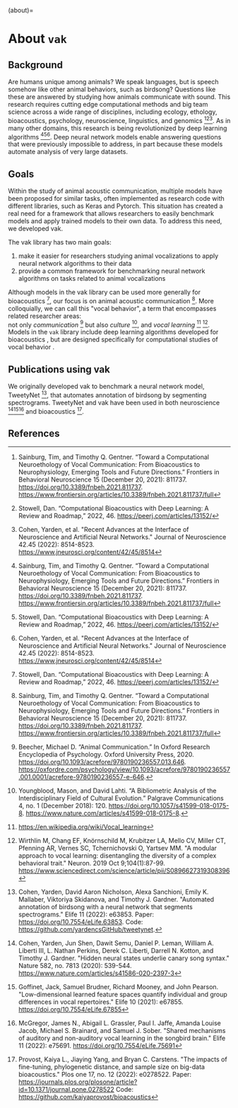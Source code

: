 (about)=

# About `vak`

## Background

Are humans unique among animals? 
We speak languages, but is speech somehow like other animal behaviors, such as birdsong? 
Questions like these are answered by studying how animals communicate with sound. 
This research requires cutting edge computational methods and big team science across a wide range of disciplines, 
including ecology, ethology, bioacoustics, psychology, neuroscience, linguistics, and 
genomics [^cite_SainburgGentner2020][^cite_Stowell2022][^cite_Cohenetal2022a]. 
As in many other domains, this research is being revolutionized by deep learning algorithms 
[^cite_SainburgGentner2020][^cite_Stowell2022][^cite_Cohenetal2022a]. 
Deep neural network models enable answering questions that were previously impossible to address, 
in part because these models automate analysis of very large datasets. 

## Goals

Within the study of animal acoustic communication, multiple models have been proposed for similar tasks, 
often implemented as research code with different libraries, such as Keras and Pytorch. 
This situation has created a real need for a framework that allows researchers to easily benchmark models 
and apply trained models to their own data. To address this need, we developed vak.

The vak library has two main goals:

1. make it easier for researchers studying animal vocalizations to
   apply neural network algorithms to their data
2. provide a common framework for benchmarking neural
   network algorithms on tasks related to animal vocalizations

Although models in the vak library 
can be used more generally for bioacoustics [^cite_Stowell2022], 
our focus is on animal acoustic communication [^cite_SainburgGentner2020]. 
More colloquially, we can call this "vocal behavior", 
a term that encompasses related researcher areas:  
not only *communication* [^cite_Beecher2020] 
but also *culture* [^cite_YoungbloodLahti2018], 
and *vocal learning* [^cite_wikipedia] [^cite_wir2019].
Models in the `vak` library 
include deep learning algorithms developed for bioacoustics , 
but are designed specifically for computational studies of vocal behavior .

## Publications using vak

We originally developed vak to benchmark a neural network model, TweetyNet [^cite_Cohenetal2022b], 
that automates annotation of birdsong by segmenting spectrograms. 
TweetyNet and vak have been used in both neuroscience 
[^cite_Cohenetal2020][^cite_Goffinetetal2021][^cite_McGregoretal2022] and bioacoustics [^cite_Provostetal2022]. 

## References

[^cite_SainburgGentner2020]: Sainburg, Tim, and Timothy Q. Gentner. 
   “Toward a Computational Neuroethology of Vocal Communication: 
   From Bioacoustics to Neurophysiology, Emerging Tools and Future Directions.” 
   Frontiers in Behavioral Neuroscience 15 (December 20, 2021): 811737. https://doi.org/10.3389/fnbeh.2021.811737.
   <https://www.frontiersin.org/articles/10.3389/fnbeh.2021.811737/full>

[^cite_Stowell2022]: Stowell, Dan. 
   “Computational Bioacoustics with Deep Learning: A Review and Roadmap,” 2022, 46.
   <https://peerj.com/articles/13152/>

[^cite_Cohenetal2022a]: Cohen, Yarden, et al. 
   "Recent Advances at the Interface of Neuroscience and Artificial Neural Networks." 
   Journal of Neuroscience 42.45 (2022): 8514-8523.
   <https://www.jneurosci.org/content/42/45/8514>

[^cite_Beecher2020]: Beecher, Michael D. 
   “Animal Communication.” 
   In Oxford Research Encyclopedia of Psychology. 
   Oxford University Press, 2020. <https://doi.org/10.1093/acrefore/9780190236557.013.646>.  
   <https://oxfordre.com/psychology/view/10.1093/acrefore/9780190236557.001.0001/acrefore-9780190236557-e-646>.

[^cite_YoungbloodLahti2018]: Youngblood, Mason, and David Lahti. 
   “A Bibliometric Analysis of the Interdisciplinary Field of Cultural Evolution.” 
   Palgrave Communications 4, no. 1 (December 2018): 120. <https://doi.org/10.1057/s41599-018-0175-8>.
   <https://www.nature.com/articles/s41599-018-0175-8>.

[^cite_wikipedia]: <https://en.wikipedia.org/wiki/Vocal_learning>

[^cite_wir2019]: Wirthlin M, Chang EF, Knörnschild M, Krubitzer LA, Mello CV, Miller CT,
    Pfenning AR, Vernes SC, Tchernichovski O, Yartsev MM.
    "A modular approach to vocal learning: disentangling the diversity of
    a complex behavioral trait." Neuron. 2019 Oct 9;104(1):87-99.
    <https://www.sciencedirect.com/science/article/pii/S0896627319308396>

[^cite_Cohenetal2022b]: Cohen, Yarden, David Aaron Nicholson, Alexa Sanchioni, Emily K. Mallaber, Viktoriya Skidanova, 
   and Timothy J. Gardner. 
   "Automated annotation of birdsong with a neural network that segments spectrograms." Elife 11 (2022): e63853.
   Paper: <https://doi.org/10.7554/eLife.63853>. Code: <https://github.com/yardencsGitHub/tweetynet>.

[^cite_Cohenetal2020]: Cohen, Yarden, Jun Shen, Dawit Semu, Daniel P. Leman, William A. Liberti III, L. Nathan Perkins, 
   Derek C. Liberti, Darrell N. Kotton, and Timothy J. Gardner. 
   "Hidden neural states underlie canary song syntax." Nature 582, no. 7813 (2020): 539-544.
   <https://www.nature.com/articles/s41586-020-2397-3>

[^cite_Goffinetetal2021]: Goffinet, Jack, Samuel Brudner, Richard Mooney, and John Pearson. 
   "Low-dimensional learned feature spaces quantify individual and group differences in vocal repertoires." 
   Elife 10 (2021): e67855.
   <https://doi.org/10.7554/eLife.67855>

[^cite_McGregoretal2022]: McGregor, James N., Abigail L. Grassler, Paul I. Jaffe, Amanda Louise Jacob, 
   Michael S. Brainard, and Samuel J. Sober. 
   "Shared mechanisms of auditory and non-auditory vocal learning in the songbird brain." Elife 11 (2022): e75691.
   <https://doi.org/10.7554/eLife.75691>

[^cite_Provostetal2022]: Provost, Kaiya L., Jiaying Yang, and Bryan C. Carstens. 
   "The impacts of fine-tuning, phylogenetic distance, and sample size on big-data bioacoustics." 
   Plos one 17, no. 12 (2022): e0278522.
   Paper: <https://journals.plos.org/plosone/article?id=10.1371/journal.pone.0278522>
   Code: <https://github.com/kaiyaprovost/bioacoustics>
